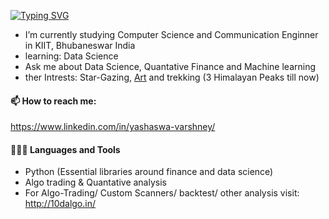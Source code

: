  [![Typing SVG](https://readme-typing-svg.herokuapp.com/?lines=Hi+I+am+Yashaswa+Varshney;From+India)](https://git.io/typing-svg)

  - I’m currently studying Computer Science and Communication Enginner in KIIT, Bhubaneswar India 
  - learning: Data Science
  - Ask me about Data Science, Quantative Finance and Machine learning
  - ther Intrests: Star-Gazing, <a href="https://yasv.artstation.com/">Art</a> and trekking (3 Himalayan Peaks till now)
  
  #### 📫 How to reach me:
  
  https://www.linkedin.com/in/yashaswa-varshney/

  #### 👨🏻‍💻 Languages and Tools <br />
 - Python (Essential libraries around finance and data science)
 - Algo trading & Quantative analysis
 - For Algo-Trading/ Custom Scanners/ backtest/ other analysis visit: http://10dalgo.in/
 
